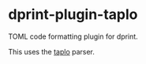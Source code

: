 # dprint-plugin-taplo

TOML code formatting plugin for dprint.

This uses the [taplo](https://github.com/tamasfe/taplo) parser.
